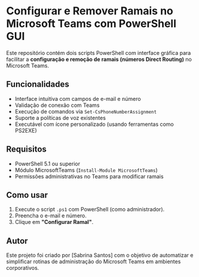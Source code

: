 # Configurar e Remover Ramais no Microsoft Teams com PowerShell GUI
 
Este repositório contém dois scripts PowerShell com interface gráfica para facilitar a **configuração e remoção de ramais (números Direct Routing)** no Microsoft Teams.
 
## Funcionalidades
 
- Interface intuitiva com campos de e-mail e número
- Validação de conexão com Teams
- Execução de comandos via `Set-CsPhoneNumberAssignment`
- Suporte a políticas de voz existentes
- Executável com ícone personalizado (usando ferramentas como PS2EXE)
 
## Requisitos
 
- PowerShell 5.1 ou superior
- Módulo MicrosoftTeams (`Install-Module MicrosoftTeams`)
- Permissões administrativas no Teams para modificar ramais
 
## Como usar
 
1. Execute o script `.ps1` com PowerShell (como administrador).
2. Preencha o e-mail e número.
3. Clique em **"Configurar Ramal"**.
 
## Autor
 
Este projeto foi criado por [Sabrina Santos] com o objetivo de automatizar e simplificar rotinas de administração do Microsoft Teams em ambientes corporativos.
